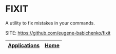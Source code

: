 # FIXIT

 A utility to fix mistakes in your commands.

 SITE: https://github.com/eugene-babichenko/fixit

 | [Applications](https://portable-linux-apps.github.io/apps.html) | [Home](https://portable-linux-apps.github.io)
 | --- | --- |
